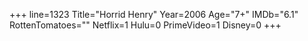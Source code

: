 +++
line=1323
Title="Horrid Henry"
Year=2006
Age="7+"
IMDb="6.1"
RottenTomatoes=""
Netflix=1
Hulu=0
PrimeVideo=1
Disney=0
+++

